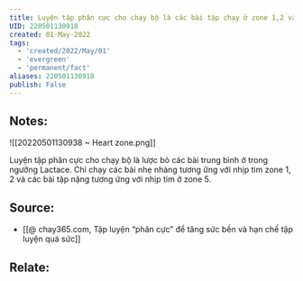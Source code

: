 ```yaml
---
title: Luyện tập phân cực cho chạy bộ là các bài tập chạy ở zone 1,2 và zone 5
UID: 220501130918
created: 01-May-2022
tags:
  - 'created/2022/May/01'
  - 'evergreen'
  - 'permanent/fact'
aliases: 220501130918
publish: False
---
```

## Notes:
![[20220501130938 ~ Heart zone.png]]

Luyện tập phân cực cho chạy bộ là lược bỏ các bài trung bình ở trong ngưỡng Lactace. Chỉ chạy các bài nhẹ nhàng tương ững với nhịp tim zone 1, 2 và các bài tập nặng tương ứng với nhịp tim ở zone 5.

## Source:
- [[@ chay365.com, Tập luyện “phân cực” để tăng sức bền và hạn chế tập luyện quá sức]]

## Relate:
